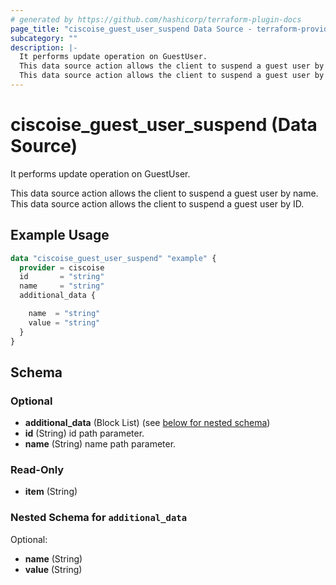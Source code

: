 ```yaml
---
# generated by https://github.com/hashicorp/terraform-plugin-docs
page_title: "ciscoise_guest_user_suspend Data Source - terraform-provider-ciscoise"
subcategory: ""
description: |-
  It performs update operation on GuestUser.
  This data source action allows the client to suspend a guest user by name.
  This data source action allows the client to suspend a guest user by ID.
---
```


# ciscoise_guest_user_suspend (Data Source)

It performs update operation on GuestUser.

This data source action allows the client to suspend a guest user by name.
This data source action allows the client to suspend a guest user by ID.

## Example Usage

```terraform
data "ciscoise_guest_user_suspend" "example" {
  provider = ciscoise
  id       = "string"
  name     = "string"
  additional_data {

    name  = "string"
    value = "string"
  }
}
```

<!-- schema generated by tfplugindocs -->
## Schema

### Optional

- **additional_data** (Block List) (see [below for nested schema](#nestedblock--additional_data))
- **id** (String) id path parameter.
- **name** (String) name path parameter.

### Read-Only

- **item** (String)

<a id="nestedblock--additional_data"></a>
### Nested Schema for `additional_data`

Optional:

- **name** (String)
- **value** (String)


